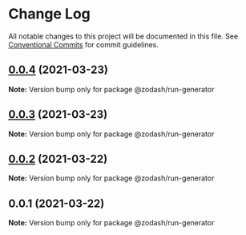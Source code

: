 # Change Log

All notable changes to this project will be documented in this file.
See [Conventional Commits](https://conventionalcommits.org) for commit guidelines.

## [0.0.4](https://github.com/zcorky/zodash/compare/@zodash/run-generator@0.0.3...@zodash/run-generator@0.0.4) (2021-03-23)

**Note:** Version bump only for package @zodash/run-generator





## [0.0.3](https://github.com/zcorky/zodash/compare/@zodash/run-generator@0.0.2...@zodash/run-generator@0.0.3) (2021-03-23)

**Note:** Version bump only for package @zodash/run-generator





## [0.0.2](https://github.com/zcorky/zodash/compare/@zodash/run-generator@0.0.1...@zodash/run-generator@0.0.2) (2021-03-22)

**Note:** Version bump only for package @zodash/run-generator





## 0.0.1 (2021-03-22)

**Note:** Version bump only for package @zodash/run-generator
